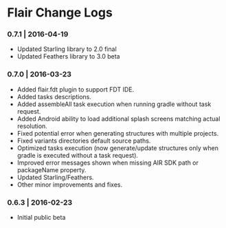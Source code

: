 # Flair Change Logs

### 0.7.1 | 2016-04-19
* Updated Starling library to 2.0 final
* Updated Feathers library to 3.0 beta

### 0.7.0 | 2016-03-23
* Added flair.fdt plugin to support FDT IDE.
* Added tasks descriptions.
* Added assembleAll task execution when running gradle without task request.
* Added Android ability to load additional splash screens matching actual resolution.
* Fixed potential error when generating structures with multiple projects.
* Fixed variants directories default source paths.
* Optimized tasks execution (now generate/update structures only when gradle is executed without a task request).
* Improved error messages shown when missing AIR SDK path or packageName property.
* Updated Starling/Feathers.
* Other minor improvements and fixes.

### 0.6.3 | 2016-02-23
* Initial public beta

